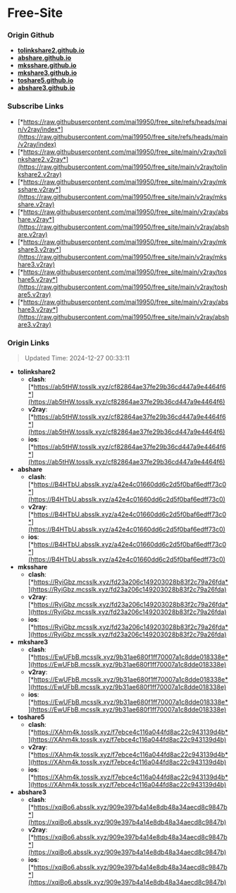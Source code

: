 # Free-Site

### Origin Github

- [**tolinkshare2.github.io**](https://github.com/tolinkshare2/tolinkshare2.github.io)
- [**abshare.github.io**](https://github.com/abshare/abshare.github.io)
- [**mksshare.github.io**](https://github.com/mksshare/mksshare.github.io)
- [**mkshare3.github.io**](https://github.com/mkshare3/mkshare3.github.io)
- [**toshare5.github.io**](https://github.com/toshare5/toshare5.github.io)
- [**abshare3.github.io**](https://github.com/abshare3/abshare3.github.io)

### Subscribe Links

- [*https://raw.githubusercontent.com/mai19950/free_site/refs/heads/main/v2ray/index*](https://raw.githubusercontent.com/mai19950/free_site/refs/heads/main/v2ray/index)
- [*https://raw.githubusercontent.com/mai19950/free_site/main/v2ray/tolinkshare2.v2ray*](https://raw.githubusercontent.com/mai19950/free_site/main/v2ray/tolinkshare2.v2ray)
- [*https://raw.githubusercontent.com/mai19950/free_site/main/v2ray/mksshare.v2ray*](https://raw.githubusercontent.com/mai19950/free_site/main/v2ray/mksshare.v2ray)
- [*https://raw.githubusercontent.com/mai19950/free_site/main/v2ray/abshare.v2ray*](https://raw.githubusercontent.com/mai19950/free_site/main/v2ray/abshare.v2ray)
- [*https://raw.githubusercontent.com/mai19950/free_site/main/v2ray/mkshare3.v2ray*](https://raw.githubusercontent.com/mai19950/free_site/main/v2ray/mkshare3.v2ray)
- [*https://raw.githubusercontent.com/mai19950/free_site/main/v2ray/toshare5.v2ray*](https://raw.githubusercontent.com/mai19950/free_site/main/v2ray/toshare5.v2ray)
- [*https://raw.githubusercontent.com/mai19950/free_site/main/v2ray/abshare3.v2ray*](https://raw.githubusercontent.com/mai19950/free_site/main/v2ray/abshare3.v2ray)

### Origin Links

> Updated Time: 2024-12-27 00:33:11

- **tolinkshare2**
  - **clash**: [*https://ab5tHW.tosslk.xyz/cf82864ae37fe29b36cd447a9e4464f6*](https://ab5tHW.tosslk.xyz/cf82864ae37fe29b36cd447a9e4464f6)
  - **v2ray**: [*https://ab5tHW.tosslk.xyz/cf82864ae37fe29b36cd447a9e4464f6*](https://ab5tHW.tosslk.xyz/cf82864ae37fe29b36cd447a9e4464f6)
  - **ios**: [*https://ab5tHW.tosslk.xyz/cf82864ae37fe29b36cd447a9e4464f6*](https://ab5tHW.tosslk.xyz/cf82864ae37fe29b36cd447a9e4464f6)
- **abshare**
  - **clash**: [*https://B4HTbU.absslk.xyz/a42e4c01660dd6c2d5f0baf6edff73c0*](https://B4HTbU.absslk.xyz/a42e4c01660dd6c2d5f0baf6edff73c0)
  - **v2ray**: [*https://B4HTbU.absslk.xyz/a42e4c01660dd6c2d5f0baf6edff73c0*](https://B4HTbU.absslk.xyz/a42e4c01660dd6c2d5f0baf6edff73c0)
  - **ios**: [*https://B4HTbU.absslk.xyz/a42e4c01660dd6c2d5f0baf6edff73c0*](https://B4HTbU.absslk.xyz/a42e4c01660dd6c2d5f0baf6edff73c0)
- **mksshare**
  - **clash**: [*https://RyiGbz.mcsslk.xyz/fd23a206c149203028b83f2c79a26fda*](https://RyiGbz.mcsslk.xyz/fd23a206c149203028b83f2c79a26fda)
  - **v2ray**: [*https://RyiGbz.mcsslk.xyz/fd23a206c149203028b83f2c79a26fda*](https://RyiGbz.mcsslk.xyz/fd23a206c149203028b83f2c79a26fda)
  - **ios**: [*https://RyiGbz.mcsslk.xyz/fd23a206c149203028b83f2c79a26fda*](https://RyiGbz.mcsslk.xyz/fd23a206c149203028b83f2c79a26fda)
- **mkshare3**
  - **clash**: [*https://EwUFbB.mcsslk.xyz/9b31ae680f1ff70007a1c8dde018338e*](https://EwUFbB.mcsslk.xyz/9b31ae680f1ff70007a1c8dde018338e)
  - **v2ray**: [*https://EwUFbB.mcsslk.xyz/9b31ae680f1ff70007a1c8dde018338e*](https://EwUFbB.mcsslk.xyz/9b31ae680f1ff70007a1c8dde018338e)
  - **ios**: [*https://EwUFbB.mcsslk.xyz/9b31ae680f1ff70007a1c8dde018338e*](https://EwUFbB.mcsslk.xyz/9b31ae680f1ff70007a1c8dde018338e)
- **toshare5**
  - **clash**: [*https://XAhm4k.tosslk.xyz/f7ebce4c116a044fd8ac22c943139d4b*](https://XAhm4k.tosslk.xyz/f7ebce4c116a044fd8ac22c943139d4b)
  - **v2ray**: [*https://XAhm4k.tosslk.xyz/f7ebce4c116a044fd8ac22c943139d4b*](https://XAhm4k.tosslk.xyz/f7ebce4c116a044fd8ac22c943139d4b)
  - **ios**: [*https://XAhm4k.tosslk.xyz/f7ebce4c116a044fd8ac22c943139d4b*](https://XAhm4k.tosslk.xyz/f7ebce4c116a044fd8ac22c943139d4b)
- **abshare3**
  - **clash**: [*https://xqiBo6.absslk.xyz/909e397b4a14e8db48a34aecd8c9847b*](https://xqiBo6.absslk.xyz/909e397b4a14e8db48a34aecd8c9847b)
  - **v2ray**: [*https://xqiBo6.absslk.xyz/909e397b4a14e8db48a34aecd8c9847b*](https://xqiBo6.absslk.xyz/909e397b4a14e8db48a34aecd8c9847b)
  - **ios**: [*https://xqiBo6.absslk.xyz/909e397b4a14e8db48a34aecd8c9847b*](https://xqiBo6.absslk.xyz/909e397b4a14e8db48a34aecd8c9847b)
